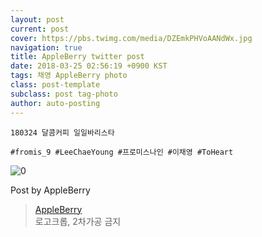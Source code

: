 ```yaml
---
layout: post
current: post
cover: https://pbs.twimg.com/media/DZEmkPHVoAANdWx.jpg
navigation: true
title: AppleBerry twitter post
date: 2018-03-25 02:56:19 +0900 KST
tags: 채영 AppleBerry photo
class: post-template
subclass: post tag-photo
author: auto-posting
---
```


```  
180324 달콤커피 일일바리스타   
  
#fromis_9 #LeeChaeYoung #프로미스나인 #이채영 #ToHeart  

```

![0](https://pbs.twimg.com/media/DZEmkPHVoAANdWx.jpg)


Post by AppleBerry

> [AppleBerry](https://twitter.com/20000514_com)  
  로고크롭, 2차가공 금지